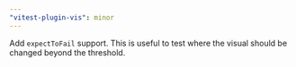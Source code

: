 ```yaml
---
"vitest-plugin-vis": minor
---
```


Add `expectToFail` support.
This is useful to test where the visual should be changed beyond the threshold.
